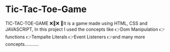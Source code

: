 # Tic-Tac-Toe-Game
TIC-TAC-TOE-GAME ❌🔴❌ 🌟It is a game made using HTML, CSS and JAVASCRIPT, In this project I used the concepts like 👉Dom Manipulation 👉functions 👉Tempalte Literals 👉Event Listeners 👉and many more concepts...........

